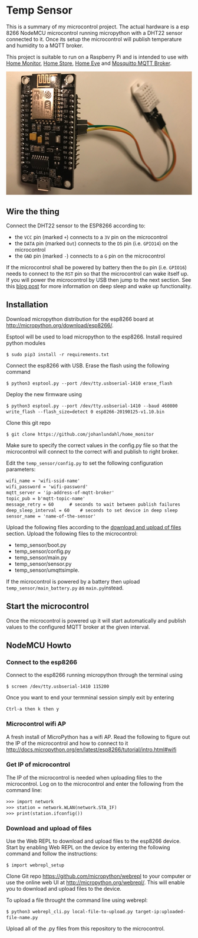# Temp Sensor

This is a summary of my microcontrol project. The actual hardware is a esp 8266 NodeMCU microcontrol running micropython with a DHT22 sensor connected to it. Once its setup the microcontrol will publish temperature and humidity to a MQTT broker.

This project is suitable to run on a Raspberry Pi and is intended to use with [Home Monitor](http://github.com/johanlundahl/home_monitor), [Home Store](http://github.com/johanlundahl/home_store), [Home Eye](http://github.com/johanlundahl/home_eye) and [Mosquitto MQTT Broker](https://randomnerdtutorials.com/how-to-install-mosquitto-broker-on-raspberry-pi/).

![NodeMCU and DHT22](img/nodemcu_dht22.jpg)

<!-- Tutorial used: http://docs.micropython.org/en/latest/esp8266/quickref.html -->

## Wire the thing
Connect the DHT22 sensor to the ESP8266 according to:
* the `VCC` pin (marked `+`) connects to a `3V` pin on the microcontrol 
* the `DATA` pin (marked `Out`) connects to the `D5` pin (i.e. `GPIO14`) on the microcontrol
* the `GND` pin (marked `-`) connects to a `G` pin on the microcontrol

If the microcontrol shall be powered by battery then the `Do` pin (i.e. `GPIO16`) needs to connect to the `RST` pin so that the microcontrol can wake itself up. If you will power the microcontrol by USB then jump to the next section. See this [blog post](
https://randomnerdtutorials.com/micropython-esp8266-deep-sleep-wake-up-sources/) for more information on deep sleep and wake up functionality.

## Installation

Download micropython distribution for the esp8266 board at http://micropython.org/download/esp8266/.

Esptool will be used to load micropython to the esp8266. Install required python modules
```
$ sudo pip3 install -r requirements.txt
```

Connect the esp8266 with USB. Erase the flash using the following command
```
$ python3 esptool.py --port /dev/tty.usbserial-1410 erase_flash
```
<!-- /Library/Frameworks/Python.framework/Versions/3.6/lib/python3.6/site-packages/esptool.py -->

Deploy the new firmware using
```
$ python3 esptool.py --port /dev/tty.usbserial-1410 --baud 460800 write_flash --flash_size=detect 0 esp8266-20190125-v1.10.bin 
```

Clone this git repo

```
$ git clone https://github.com/johanlundahl/home_monitor
```

Make sure to specify the correct values in the config.py file so that the microcontrol will connect to the correct wifi and publish to right broker.

Edit the `temp_sensor/config.py` to set the following configuration parameters:
```
wifi_name = 'wifi-ssid-name'
wifi_password = 'wifi-password'
mqtt_server = 'ip-address-of-mqtt-broker'
topic_pub = b'mqtt-topic-name'
message_retry = 60		# seconds to wait between publish failures
deep_sleep_interval = 60	# seconds to set device in deep sleep
sensor_name = 'name-of-the-sensor'
```

Upload the following files according to the [download and upload of files](https://github.com/johanlundahl/temp_sensor#download-and-upload-of-files) section. Upload the following files to the microcontrol:
* temp_sensor/boot.py
* temp_sensor/config.py
* temp_sensor/main.py
* temp_sensor/sensor.py
* temp_sensor/umqttsimple.

If the microcontrol is powered by a battery then upload `temp_sensor/main_battery.py` as `main.py`instead. 


## Start the microcontrol
Once the microcontrol is powered up it will start automatically and publish values to the configured MQTT broker at the given interval.

## NodeMCU Howto

### Connect to the esp8266

Connect to the esp8266 running micropython through the terminal using
```
$ screen /dev/tty.usbserial-1410 115200
```

Once you want to end your termminal session simply exit by entering
```
Ctrl-a then k then y 
```

### Microcontrol wifi AP
A fresh install of MicroPython has a wifi AP. Read the following to figure out the IP of the microcontrol and how to connect to it http://docs.micropython.org/en/latest/esp8266/tutorial/intro.html#wifi

### Get IP of microcontrol
The IP of the microcontrol is needed when uploading files to the microcontrol. Log on to the microcontrol and enter the following from the command line:
```
>>> import network
>>> station = network.WLAN(network.STA_IF)
>>> print(station.ifconfig())
```

### Download and upload of files
Use the Web REPL to download and upload files to the esp8266 device. Start by enabling Web REPL on the device by entering the following command and follow the instructions:
```
$ import webrepl_setup
```

Clone Git repo https://github.com/micropython/webrepl to your computer or use the online web UI at http://micropython.org/webrepl/. This will enable you to download and upload files to the device.


To upload a file throught the command line using webrepl:
```
$ python3 webrepl_cli.py local-file-to-upload.py target-ip:uploaded-file-name.py
```

Upload all of the .py files from this repository to the microcontrol.

